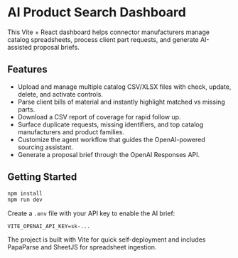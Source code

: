 # AI Product Search Dashboard

This Vite + React dashboard helps connector manufacturers manage catalog spreadsheets, process client part requests, and generate AI-assisted proposal briefs.

## Features

- Upload and manage multiple catalog CSV/XLSX files with check, update, delete, and activate controls.
- Parse client bills of material and instantly highlight matched vs missing parts.
- Download a CSV report of coverage for rapid follow up.
- Surface duplicate requests, missing identifiers, and top catalog manufacturers and product families.
- Customize the agent workflow that guides the OpenAI-powered sourcing assistant.
- Generate a proposal brief through the OpenAI Responses API.

## Getting Started

```bash
npm install
npm run dev
```

Create a `.env` file with your API key to enable the AI brief:

```
VITE_OPENAI_API_KEY=sk-...
```

The project is built with Vite for quick self-deployment and includes PapaParse and SheetJS for spreadsheet ingestion.
